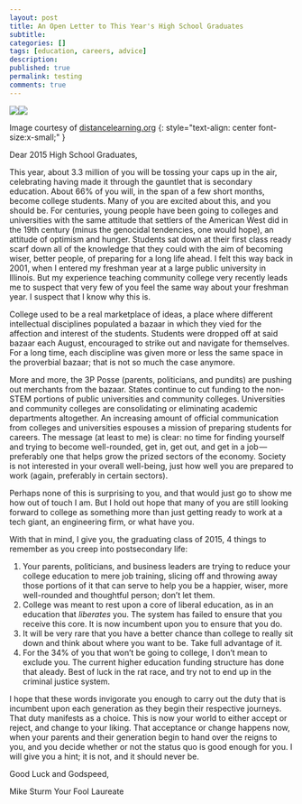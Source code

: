 ```yaml
---
layout: post
title: An Open Letter to This Year's High School Graduates
subtitle:
categories: []
tags: [education, careers, advice]
description:
published: true
permalink: testing
comments: true
---
```


![](https://cdn-images-1.medium.com/freeze/max/30/1*FGmJ872TPC75zr3JRIkg_g.jpeg?q=20)![](https://cdn-images-1.medium.com/max/800/1*FGmJ872TPC75zr3JRIkg_g.jpeg)

Image courtesy of [distancelearning.org](http://www.distancelearning.org/)
{: style="text-align: center font-size:x-small;" }

Dear 2015 High School Graduates,

This year, about 3.3 million of you will be tossing your caps up in the air, celebrating having made it through the gauntlet that is secondary education. About 66% of you will, in the span of a few short months, become college students. Many of you are excited about this, and you should be. For centuries, young people have been going to colleges and universities with the same attitude that settlers of the American West did in the 19th century (minus the genocidal tendencies, one would hope), an attitude of optimism and hunger. Students sat down at their first class ready scarf down all of the knowledge that they could with the aim of becoming wiser, better people, of preparing for a long life ahead. I felt this way back in 2001, when I entered my freshman year at a large public university in Illinois. But my experience teaching community college very recently leads me to suspect that very few of you feel the same way about your freshman year. I suspect that I know why this is.

<!--more-->

College used to be a real marketplace of ideas, a place where different intellectual disciplines populated a bazaar in which they vied for the affection and interest of the students. Students were dropped off at said bazaar each August, encouraged to strike out and navigate for themselves. For a long time, each discipline was given more or less the same space in the proverbial bazaar; that is not so much the case anymore.

More and more, the 3P Posse (parents, politicians, and pundits) are pushing out merchants from the bazaar. States continue to cut funding to the non-STEM portions of public universities and community colleges. Universities and community colleges are consolidating or eliminating academic departments altogether. An increasing amount of official communication from colleges and universities espouses a mission of preparing students for careers. The message (at least to me) is clear: no time for finding yourself and trying to become well-rounded, get in, get out, and get in a job — preferably one that helps grow the prized sectors of the economy. Society is not interested in your overall well-being, just how well you are prepared to work (again, preferably in certain sectors).

Perhaps none of this is surprising to you, and that would just go to show me how out of touch I am. But I hold out hope that many of you are still looking forward to college as something more than just getting ready to work at a tech giant, an engineering firm, or what have you.

With that in mind, I give you, the graduating class of 2015, 4 things to remember as you creep into postsecondary life:

  1. Your parents, politicians, and business leaders are trying to reduce your college education to mere job training, slicing off and throwing away those portions of it that can serve to help you be a happier, wiser, more well-rounded and thoughtful person; don’t let them.
  2. College was meant to rest upon a core of liberal education, as in an education that _liberates_ you. The system has failed to ensure that you receive this core. It is now incumbent upon you to ensure that you do.
  3. It will be very rare that you have a better chance than college to really sit down and think about where you want to be. Take full advantage of it.
  4. For the 34% of you that won’t be going to college, I don’t mean to exclude you. The current higher education funding structure has done that aleady. Best of luck in the rat race, and try not to end up in the criminal justice system.

I hope that these words invigorate you enough to carry out the duty that is incumbent upon each generation as they begin their respective journeys. That duty manifests as a choice. This is now your world to either accept or reject, and change to your liking. That acceptance or change happens now, when your parents and their generation begin to hand over the reigns to you, and you decide whether or not the status quo is good enough for you. I will give you a hint; it is not, and it should never be.

Good Luck and Godspeed,

Mike Sturm
Your Fool Laureate
